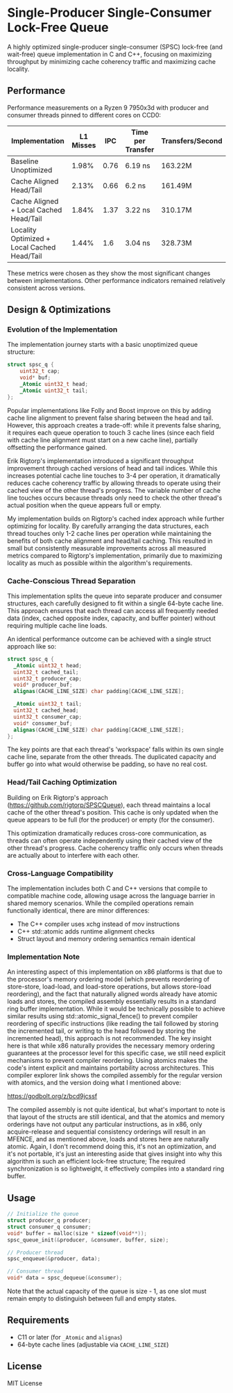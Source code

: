 # Single-Producer Single-Consumer Lock-Free Queue

A highly optimized single-producer single-consumer (SPSC) lock-free (and wait-free) queue implementation in C and C++, focusing on maximizing throughput by minimizing cache coherency traffic and maximizing cache locality.

## Performance

Performance measurements on a Ryzen 9 7950x3d with producer and consumer threads pinned to different cores on CCD0:

| Implementation | L1 Misses | IPC | Time per Transfer | Transfers/Second |
|----------------|-----------|-----|-------------------|-----------------|
| Baseline Unoptimized | 1.98% | 0.76 | 6.19 ns | 163.22M |
| Cache Aligned Head/Tail | 2.13% | 0.66 | 6.2 ns | 161.49M |
| Cache Aligned + Local Cached Head/Tail | 1.84% | 1.37 | 3.22 ns | 310.17M |
| Locality Optimized + Local Cached Head/Tail | 1.44% | 1.6 | 3.04 ns | 328.73M |

These metrics were chosen as they show the most significant changes between implementations. Other performance indicators remained relatively consistent across versions.

## Design & Optimizations

### Evolution of the Implementation

The implementation journey starts with a basic unoptimized queue structure:

```c
struct spsc_q {
    uint32_t cap;
    void* buf;
    _Atomic uint32_t head;
    _Atomic uint32_t tail;
};
```

Popular implementations like Folly and Boost improve on this by adding cache line alignment to prevent false sharing between the head and tail. However, this approach creates a trade-off: while it prevents false sharing, it requires each queue operation to touch 3 cache lines (since each field with cache line alignment must start on a new cache line), partially offsetting the performance gained.

Erik Rigtorp's implementation introduced a significant throughput improvement through cached versions of head and tail indices. While this increases potential cache line touches to 3-4 per operation, it dramatically reduces cache coherency traffic by allowing threads to operate using their cached view of the other thread's progress. The variable number of cache line touches occurs because threads only need to check the other thread's actual position when the queue appears full or empty.

My implementation builds on Rigtorp's cached index approach while further optimizing for locality. By carefully arranging the data structures, each thread touches only 1-2 cache lines per operation while maintaining the benefits of both cache alignment and head/tail caching. This resulted in small but consistently measurable improvements across all measured metrics compared to Rigtorp's implementation, primarily due to maximizing locality as much as possible within the algorithm's requirements.

### Cache-Conscious Thread Separation

This implementation splits the queue into separate producer and consumer structures, each carefully designed to fit within a single 64-byte cache line. This approach ensures that each thread can access all frequently needed data (index, cached opposite index, capacity, and buffer pointer) without requiring multiple cache line loads.

An identical performance outcome can be achieved with a single struct approach like so:

```c
struct spsc_q {
  _Atomic uint32_t head;
  uint32_t cached_tail;
  uint32_t producer_cap;
  void* producer_buf;
  alignas(CACHE_LINE_SIZE) char padding[CACHE_LINE_SIZE];

  _Atomic uint32_t tail;
  uint32_t cached_head;
  uint32_t consumer_cap;
  void* consumer_buf;
  alignas(CACHE_LINE_SIZE) char padding[CACHE_LINE_SIZE];
};
```

The key points are that each thread's 'workspace' falls within its own single cache line, separate from the other threads. The duplicated capacity and buffer go into what would otherwise be padding, so have no real cost.

### Head/Tail Caching Optimization

Building on Erik Rigtorp's approach (https://github.com/rigtorp/SPSCQueue), each thread maintains a local cache of the other thread's position. This cache is only updated when the queue appears to be full (for the producer) or empty (for the consumer).

This optimization dramatically reduces cross-core communication, as threads can often operate independently using their cached view of the other thread's progress. Cache coherency traffic only occurs when threads are actually about to interfere with each other.

### Cross-Language Compatibility

The implementation includes both C and C++ versions that compile to compatible machine code, allowing usage across the language barrier in shared memory scenarios. While the compiled operations remain functionally identical, there are minor differences:
- The C++ compiler uses xchg instead of mov instructions
- C++ std::atomic adds runtime alignment checks
- Struct layout and memory ordering semantics remain identical

### Implementation Note

An interesting aspect of this implementation on x86 platforms is that due to the processor's memory ordering model (which prevents reordering of store-store, load-load, and load-store operations, but allows store-load reordering), and the fact that naturally aligned words already have atomic loads and stores, the compiled assembly essentially results in a standard ring buffer implementation. While it would be technically possible to achieve similar results using std::atomic_signal_fence() to prevent compiler reordering of specific instructions (like reading the tail followed by storing the incremented tail, or writing to the head followed by storing the incremented head), this approach is not recommended. The key insight here is that while x86 naturally provides the necessary memory ordering guarantees at the processor level for this specific case, we still need explicit mechanisms to prevent compiler reordering. Using atomics makes the code's intent explicit and maintains portability across architectures. This compiler explorer link shows the compiled assembly for the regular version with atomics, and the version doing what I mentioned above:

https://godbolt.org/z/bcd9jcssf

The compiled assembly is not quite identical, but what's important to note is that layout of the structs are still identical, and that the atomics and memory orderings have not output any particular instructions, as in x86, only acquire-release and sequential consistency orderings will result in an MFENCE, and as mentioned above, loads and stores here are naturally atomic. Again, I don't recommend doing this, it's not an optimization, and it's not portable, it's just an interesting aside that gives insight into why this algorithm is such an efficient lock-free structure; The required synchronization is so lightweight, it effectively compiles into a standard ring buffer.

## Usage

```c
// Initialize the queue
struct producer_q producer;
struct consumer_q consumer;
void* buffer = malloc(size * sizeof(void**));
spsc_queue_init(&producer, &consumer, buffer, size);

// Producer thread
spsc_enqueue(&producer, data);

// Consumer thread
void* data = spsc_dequeue(&consumer);
```

Note that the actual capacity of the queue is size - 1, as one slot must remain empty to distinguish between full and empty states.

## Requirements

- C11 or later (for `_Atomic` and `alignas`)
- 64-byte cache lines (adjustable via `CACHE_LINE_SIZE`)

## License

MIT License
